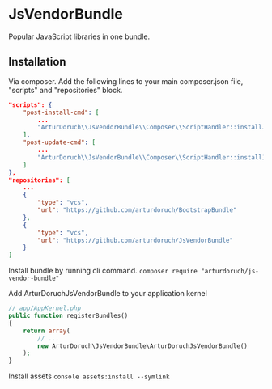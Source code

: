 # JsVendorBundle
Popular JavaScript libraries in one bundle.

## Installation

Via composer. Add the following lines to your main composer.json file, "scripts" and "repositories" block.
```json
"scripts": {
    "post-install-cmd": [
        ...
        "ArturDoruch\\JsVendorBundle\\Composer\\ScriptHandler::installJsVendor"
    ],
    "post-update-cmd": [
        ...
        "ArturDoruch\\JsVendorBundle\\Composer\\ScriptHandler::installJsVendor"
    ]
},
"repositories": [
    ...
    {
        "type": "vcs",
        "url": "https://github.com/arturdoruch/BootstrapBundle"
    },
    {
        "type": "vcs",
        "url": "https://github.com/arturdoruch/JsVendorBundle"
    }
]
```

Install bundle by running cli command.
```composer require "arturdoruch/js-vendor-bundle"```

Add ArturDoruchJsVendorBundle to your application kernel

```php
// app/AppKernel.php
public function registerBundles()
{
    return array(
        // ...
        new ArturDoruch\JsVendorBundle\ArturDoruchJsVendorBundle()
    );
}
```

Install assets
```console assets:install --symlink```
